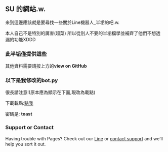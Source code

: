 ## SU 的網站.w.

來到這邊應該就是要尋找一些關於Line機器人_半垢的吧.w.


本人自己不是特別的厲害(超菜) 所以從別人不要的半垢檔學並補齊了他們不想透漏的功能XDDD

### 此半垢僅提供這些

其他資料需要請按上方的**view on GitHub**

### 以下是我修改的bot.py

很長請注意!(原本應為顯示在下面,現改為載點)
 
下載載點:[點我](http://sutw.xyz/linebotpydow)

密碼是: **toast**

### Support or Contact


Having trouble with Pages? Check out our [Line](https://line.me/ti/p/~bat920301) or [contact support](mailto:su@sutw.xyz) and we’ll help you sort it out.
